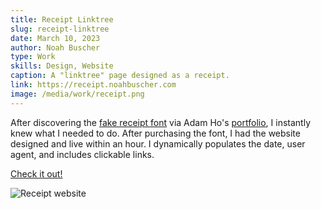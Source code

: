 ```yaml
---
title: Receipt Linktree
slug: receipt-linktree
date: March 10, 2023
author: Noah Buscher
type: Work
skills: Design, Website
caption: A "linktree" page designed as a receipt.
link: https://receipt.noahbuscher.com
image: /media/work/receipt.png
---
```


After discovering the [fake receipt font](https://typodermicfonts.com/fake-receipt/) via Adam Ho's [portfolio](https://www.adamho.com/), I instantly knew what I needed to do. After purchasing the font, I had the website designed and live within an hour. I dynamically populates the date, user agent, and includes clickable links.

[Check it out!](https://receipt.noahbuscher.com)

![Receipt website](/media/work/receipt.png)
